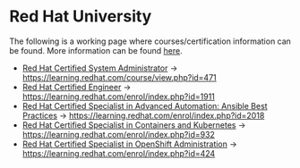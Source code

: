 # Red Hat University

The following is a working page where courses/certification information can be found. More information can be found [here](https://source.redhat.com/career/developmentplanning/startlearning/red_hat_university_wiki/red_hat_training_rht_courses_and_certifications_for_red_hat_employees).

- [Red Hat Certified System Administrator](https://www.redhat.com/en/services/certification/rhcsa) -> https://learning.redhat.com/course/view.php?id=471
- [Red Hat Certified Engineer](https://www.redhat.com/en/services/certification/rhce) -> https://learning.redhat.com/enrol/index.php?id=1911
- [Red Hat Certified Specialist in Advanced Automation: Ansible Best Practices](https://www.redhat.com/en/services/certification/red-hat-certified-specialist-advanced-automation-ansible-best-practices) -> https://learning.redhat.com/enrol/index.php?id=2018
- [Red Hat Certified Specialist in Containers and Kubernetes](https://www.redhat.com/en/services/certification/red-hat-certified-specialist-in-containers-and-kubernetes) -> https://learning.redhat.com/enrol/index.php?id=932
- [Red Hat Certified Specialist in OpenShift Administration](https://www.redhat.com/en/services/certification/rhcs-paas) -> https://learning.redhat.com/enrol/index.php?id=424
